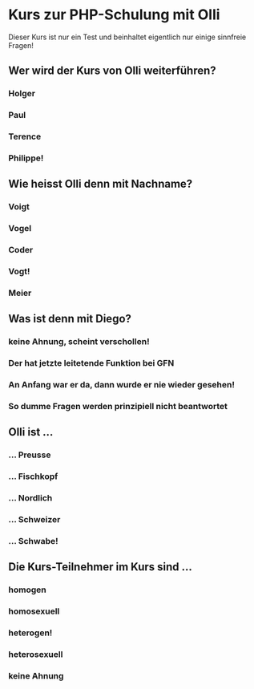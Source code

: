 # Kurs zur PHP-Schulung mit Olli

Dieser Kurs ist nur ein Test und beinhaltet eigentlich nur
einige sinnfreie Fragen!

## Wer wird der Kurs von Olli weiterführen?

### Holger
### Paul
### Terence
### Philippe!

## Wie heisst Olli denn mit Nachname?

### Voigt
### Vogel
### Coder
### Vogt!
### Meier

## Was ist denn mit Diego?

### keine Ahnung, scheint verschollen!
### Der hat jetzte leitetende Funktion bei GFN
### An Anfang war er da, dann wurde er nie wieder gesehen!
### So dumme Fragen werden prinzipiell nicht beantwortet

## Olli ist ...

### ... Preusse
### ... Fischkopf
### ... Nordlich
### ... Schweizer
### ... Schwabe!

## Die Kurs-Teilnehmer im Kurs sind ...

### homogen
### homosexuell
### heterogen!
### heterosexuell
### keine Ahnung

